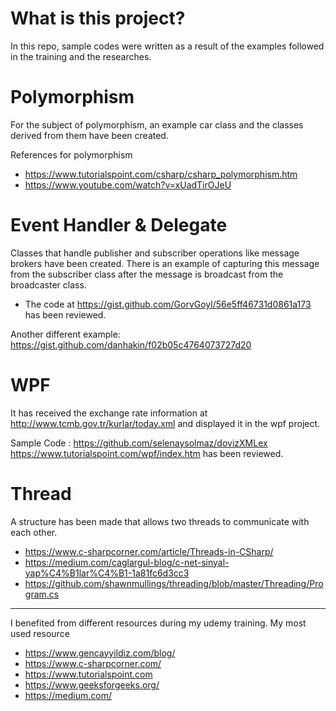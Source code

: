 # What is this project?

In this repo, sample codes were written as a result of the examples followed in the training and the researches.

# Polymorphism
For the subject of polymorphism, an example car class and the classes derived from them have been created. 

References for polymorphism
* https://www.tutorialspoint.com/csharp/csharp_polymorphism.htm
* https://www.youtube.com/watch?v=xUadTirOJeU


# Event Handler & Delegate
Classes that handle publisher and subscriber operations like message brokers have been created. There is an example of capturing this message from the subscriber class after the message is broadcast from the broadcaster class.

* The code at https://gist.github.com/GorvGoyl/56e5ff46731d0861a173 has been reviewed.

Another different example: https://gist.github.com/danhakin/f02b05c4764073727d20


# WPF
It has received the exchange rate information at http://www.tcmb.gov.tr/kurlar/today.xml and displayed it in the wpf project.

Sample Code : https://github.com/selenaysolmaz/dovizXMLex
https://www.tutorialspoint.com/wpf/index.htm has been reviewed.


# Thread
A structure has been made that allows two threads to communicate with each other.

* https://www.c-sharpcorner.com/article/Threads-in-CSharp/
* https://medium.com/caglargul-blog/c-net-sinyal-yap%C4%B1lar%C4%B1-1a81fc6d3cc3
* https://github.com/shawnmullings/threading/blob/master/Threading/Program.cs

<hr>

I benefited from different resources during my udemy training.
My most used resource
* https://www.gencayyildiz.com/blog/
* https://www.c-sharpcorner.com/
* https://www.tutorialspoint.com
* https://www.geeksforgeeks.org/
* https://medium.com/

